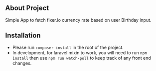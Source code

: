 ## About Project
Simple App to fetch fixer.io currency rate based on user Birthday input.

## Installation
 - Please run `composer install` in the root of the project.
 - In development, for laravel mixin to work, you will need to run `npm install` then use `npm run watch-poll` to keep track of any front end changes.
 
